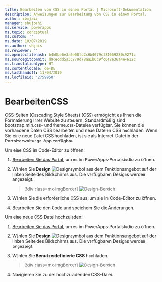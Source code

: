 ```yaml
---
title: Bearbeiten von CSS in einem Portal | Microsoft-Dokumentation
description: Anweisungen zur Bearbeitung von CSS in einem Portal.
author: sbmjais
manager: shujoshi
ms.service: powerapps
ms.topic: conceptual
ms.custom: ''
ms.date: 10/07/2019
ms.author: shjais
ms.reviewer: ''
ms.openlocfilehash: b4b0be6e3a5e08fc2c6b4679cf84669280c9271c
ms.sourcegitcommit: d9cecdd5a35279d78aa1b6c9fc642e36a4e4612c
ms.translationtype: HT
ms.contentlocale: de-DE
ms.lasthandoff: 11/04/2019
ms.locfileid: "2759950"
---
```

# <a name="edit-css"></a>BearbeitenCSS

CSS-Seiten (Cascading Style Sheets) (CSS) ermöglicht es Ihnen die Formatierung Ihrer Website zu steuern. Standardmäßig sind bootstrap.min.css- und theme.css-Dateien verfügbar. Sie können die vorhandene Daten CSS bearbeiten und neue Dateien CSS hochladen. Wenn Sie eine neue Datei CSS hochladen, ist sie als Internet-Datei in der Portalverwaltungs-App verfügbar.

Um eine CSS im Code-Editor zu öffnen:

1.  [Bearbeiten Sie das Portal](manage-existing-portals.md#edit), um es im PowerApps-Portalstudio zu öffnen.  

2.  Wählen Sie **Design** ![Designsymbol](media/theme-icon.png "Designsymbol") aus dem Funktionsangebot auf der linken Seite des Bildschirms aus. Die verfügbaren Designs werden angezeigt.  

    > [!div class=mx-imgBorder]
    > ![Design-Bereich](media/theme-pane.png "Design-Bereich")  

3.  Wählen Sie die erforderliche CSS aus, um sie im Code-Editor zu öffnen.

4.  Bearbeiten Sie den Code und speichern Sie die Änderungen.

Um eine neue CSS Datei hochzuladen:

1.  [Bearbeiten Sie das Portal](manage-existing-portals.md#edit), um es im PowerApps-Portalstudio zu öffnen.  

2.  Wählen Sie **Design** ![Designsymbol](media/theme-icon.png "Designsymbol") aus dem Funktionsangebot auf der linken Seite des Bildschirms aus. Die verfügbaren Designs werden angezeigt.  

3. Wählen Sie **Benutzerdefinierte CSS** hochladen.

    > [!div class=mx-imgBorder]
    > ![Design-Bereich](media/upload-css.png "Design-Bereich")  

4. Navigieren Sie zu der hochzuladenden CSS-Datei.



